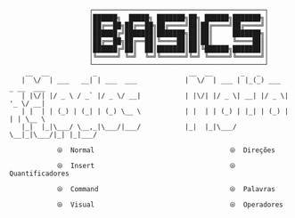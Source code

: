                         ┌───────────────────────────────────────────┐
                        │██████╗  █████╗ ███████╗██╗ ██████╗███████╗│
                        │██╔══██╗██╔══██╗██╔════╝██║██╔════╝██╔════╝│
                        │██████╔╝███████║███████╗██║██║     ███████╗│
                        │██╔══██╗██╔══██║╚════██║██║██║     ╚════██║│
                        │██████╔╝██║  ██║███████║██║╚██████╗███████║│
                        │╚═════╝ ╚═╝  ╚═╝╚══════╝╚═╝ ╚═════╝╚══════╝│
                        └───────────────────────────────────────────┘
        __  __           _                       __  __       _   _                 
       |  \/  | ___   __| | ___  ___            |  \/  | ___ | |_(_) ___  _ __  ___ 
       | |\/| |/ _ \ / _` |/ _ \/ __|           | |\/| |/ _ \| __| |/ _ \| '_ \/ __|
       | |  | | (_) | (_| | (_) \__ \           | |  | | (_) | |_| | (_) | | | \__ \
       |_|  |_|\___/ \__,_|\___/|___/           |_|  |_|\___/ \__|_|\___/|_| |_|___/

                ⦾  Normal                                  ⦾  Direções

                ⦾  Insert                                  ⦾  Quantificadores

                ⦾  Command                                 ⦾  Palavras

                ⦾  Visual                                  ⦾  Operadores

